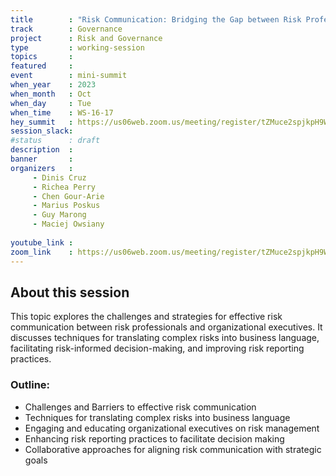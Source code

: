 ```yaml
---
title        : "Risk Communication: Bridging the Gap between Risk Professionals and Executives (Panel)"
track        : Governance
project      : Risk and Governance
type         : working-session
topics       :
featured     :
event        : mini-summit
when_year    : 2023
when_month   : Oct
when_day     : Tue
when_time    : WS-16-17
hey_summit   : https://us06web.zoom.us/meeting/register/tZMuce2spjkpH9WDu95dj93HoO7bj-lDco1m
session_slack:
#status      : draft
description  :
banner       : 
organizers   :
     - Dinis Cruz
     - Richea Perry
     - Chen Gour-Arie
     - Marius Poskus
     - Guy Marong
     - Maciej Owsiany
     
youtube_link : 
zoom_link    : https://us06web.zoom.us/meeting/register/tZMuce2spjkpH9WDu95dj93HoO7bj-lDco1m
---
```


## About this session
This topic explores the challenges and strategies for effective risk communication between risk professionals and organizational executives. It discusses techniques for translating complex risks into business language, facilitating risk-informed decision-making, and improving risk reporting practices.

### Outline:
- Challenges and Barriers to effective risk communication
- Techniques for translating complex risks into business language
- Engaging and educating organizational executives on risk management
- Enhancing risk reporting practices to facilitate decision making
- Collaborative approaches for aligning risk communication with strategic goals

